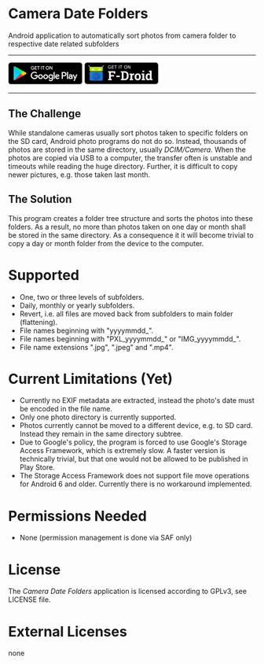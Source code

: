 # Camera Date Folders

Android application to automatically sort photos from camera folder to respective date related subfolders

***

<a href='https://play.google.com/store/apps/details?id=de.kromke.andreas.cameradatefolders'><img src='public/google-play.png' alt='Get it on Google Play' height=45/></a>
<a href='https://f-droid.org/packages/de.kromke.andreas.cameradatefolders'><img src='public/f-droid.png' alt='Get it on F-Droid' height=45 ></a>

***

## The Challenge

While standalone cameras usually sort photos taken to specific folders on the SD card, Android photo programs do not do so. Instead, thousands of photos are stored in the same directory, usually *DCIM/Camera*. When the photos are copied via USB to a computer, the transfer often is unstable and timeouts while reading the huge directory. Further, it is difficult to copy newer pictures, e.g. those taken last month.

## The Solution

This program creates a folder tree structure and sorts the photos into these folders. As a result, no more than photos taken on one day or month shall be stored in the same directory. As a consequence it it will become trivial to copy a day or month folder from the device to the computer.

# Supported

* One, two or three levels of subfolders.
* Daily, monthly or yearly subfolders.
* Revert, i.e. all files are moved back from subfolders to main folder (flattening).
* File names beginning with "yyyymmdd\_".
* File names beginning with "PXL\_yyyymmdd_" or "IMG\_yyyymmdd\_".
* File name extensions ".jpg", ".jpeg" and ".mp4".

# Current Limitations (Yet)

* Currently no EXIF metadata are extracted, instead the photo's date must be encoded in the file name.
* Only one photo directory is currently supported.
* Photos currently cannot be moved to a different device, e.g. to SD card. Instead they remain in the same directory subtree.
* Due to Google's policy, the program is forced to use Google's Storage Access Framework, which is extremely slow. A faster version is technically trivial, but that one would not be allowed to be published in Play Store.
* The Storage Access Framework does not support file move operations for Android 6 and older. Currently there is no workaround implemented.

# Permissions Needed

* None (permission management is done via SAF only)

# License

The *Camera Date Folders* application is licensed according to GPLv3, see LICENSE file.

# External Licenses

none
